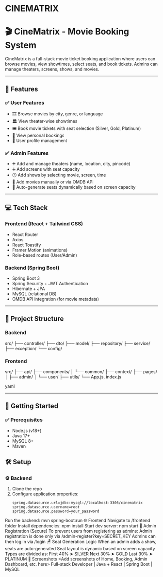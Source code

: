 # CINEMATRIX
# 🎬 CineMatrix - Movie Booking System

CineMatrix is a full-stack movie ticket booking application where users can browse movies, view showtimes, select seats, and book tickets. Admins can manage theaters, screens, shows, and movies.

---

## 📌 Features

### ✅ User Features
- 🎞 Browse movies by city, genre, or language
- 🏛 View theater-wise showtimes
- 🎟 Book movie tickets with seat selection (Silver, Gold, Platinum)
- 📖 View personal bookings
- 👤 User profile management

### ✅ Admin Features
- ➕ Add and manage theaters (name, location, city, pincode)
- ➕ Add screens with seat capacity
- 🕒 Add shows by selecting movie, screen, time
- 🎥 Add movies manually or via OMDB API
- 🎫 Auto-generate seats dynamically based on screen capacity

---

## 💻 Tech Stack

### Frontend (React + Tailwind CSS)
- React Router
- Axios
- React Toastify
- Framer Motion (animations)
- Role-based routes (User/Admin)

### Backend (Spring Boot)
- Spring Boot 3
- Spring Security + JWT Authentication
- Hibernate + JPA
- MySQL (relational DB)
- OMDB API integration (for movie metadata)

---

## 🧱 Project Structure

### Backend

src/
├── controller/
├── dto/
├── model/
├── repository/
├── service/
├── exception/
└── config/



### Frontend

src/
├── api/
├── components/
│ └── common/
├── context/
├── pages/
│ ├── admin/
│ └── user/
├── utils/
└── App.js, index.js

yaml


---

## 🚀 Getting Started
### ✅ Prerequisites

- Node.js (v18+)
- Java 17+
- MySQL 8+
- Maven
## 🛠 Setup
### ⚙ Backend

1. Clone the repo
2. Configure application.properties:
   ```properties
   spring.datasource.url=jdbc:mysql://localhost:3306/cinematrix
   spring.datasource.username=root
   spring.datasource.password=your_password
Run the backend:
mvn spring-boot:run
🌐 Frontend
Navigate to /frontend folder
Install dependencies:
npm install
Start dev server:
npm start
🔐 Admin Registration (Secure)
To prevent users from registering as admins:
Admin registration is done only via /admin-register?key=SECRET_KEY
Admins can then log in via /login
🪑 Seat Generation Logic
When an admin adds a show, seats are auto-generated
Seat layout is dynamic based on screen capacity
Types are divided as:
First 40% ➤ SILVER
Next 30% ➤ GOLD
Last 30% ➤ PLATINUM
📸 Screenshots
<Add screenshots of Home, Booking, Admin Dashboard, etc. here>
Full-stack Developer | Java + React | Spring Boot | MySQL
